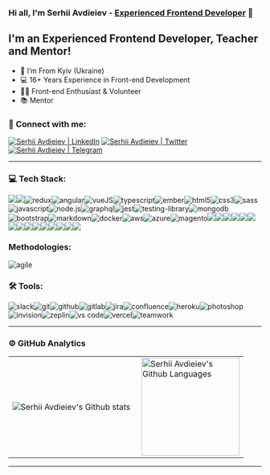 ### Hi all, I'm Serhii Avdieiev - [Experienced Frontend Developer][vercel] 👋 

## I'm an Experienced Frontend Developer, Teacher and Mentor!

- 📍 I’m From Kyiv (Ukraine)
- 💻 16+ Years Experience in Front-end Development
- 👨‍💻 Front-end Enthusiast & Volunteer
- 📚 Mentor

### 🤝 Connect with me:

[<img alt="Serhii Avdieiev | LinkedIn" src="https://img.shields.io/badge/linkedin-0077B5.svg?&style=for-the-badge&logo=linkedin&logoColor=white" />][linkedin]
[<img alt="Serhii Avdieiev | Twitter" src="https://img.shields.io/badge/twitter-1DA1F2.svg?&style=for-the-badge&logo=twitter&logoColor=white" />][twitter]
[<img alt="Serhii Avdieiev | Telegram" src="https://img.shields.io/badge/telegram-00f.svg?&style=for-the-badge&logo=telegram&logoColor=white" />][telegram]

---

### 💻 Tech Stack:

<img src="https://img.shields.io/badge/next%20js-000000?style=for-the-badge&logo=nextdotjs&logoColor=white" /><img src="https://img.shields.io/badge/React-20232A?style=for-the-badge&logo=react&logoColor=61DAFB" /><img alt="redux" src="https://img.shields.io/badge/redux-764ABC.svg?&style=for-the-badge&logo=redux&logoColor=fff" /><img alt="angular" src="https://img.shields.io/badge/angular-C21325.svg?&style=for-the-badge&logo=angular&logoColor=fff" /><img alt="vueJS" src="https://img.shields.io/badge/vuejs-0f10.svg?&style=for-the-badge&logo=vueJS&logoColor=fff" /><img alt="typescript" src="https://img.shields.io/badge/typescript-007ACC.svg?&style=for-the-badge&logo=typescript&logoColor=fff" /><img alt="ember" src="https://img.shields.io/badge/ember-e04e39.svg?&style=for-the-badge&logo=ember&logoColor=fff" /><img alt="html5" src="https://img.shields.io/badge/html-E34F26.svg?&style=for-the-badge&logo=html5&logoColor=fff" /><img alt="css3" src="https://img.shields.io/badge/css-1572B6.svg?&style=for-the-badge&logo=css3&logoColor=fff" /><img alt="sass" src="https://img.shields.io/badge/sass-CF649A.svg?&style=for-the-badge&logo=sass&logoColor=fff" /><img alt="javascript" src="https://img.shields.io/badge/javascript-F7DF1E.svg?&style=for-the-badge&logo=javascript&logoColor=fff" /><img alt="node.js" src="https://img.shields.io/badge/node.js-90C53F.svg?&style=for-the-badge&logo=node.js&logoColor=fff" /><img alt="graphql" src="https://img.shields.io/badge/graphql-E10098.svg?&style=for-the-badge&logo=graphql&logoColor=fff" /><img alt="jest" src="https://img.shields.io/badge/jest-C21325.svg?&style=for-the-badge&logo=jest&logoColor=fff" /><img alt="testing-library" src="https://img.shields.io/badge/rtl-D62B2A.svg?&style=for-the-badge&logo=testing-library&logoColor=fff" /><img alt="mongodb" src="https://img.shields.io/badge/mongodb-26A944.svg?&style=for-the-badge&logo=mongodb&logoColor=fff" /><img alt="bootstrap" src="https://img.shields.io/badge/bootstrap-7610F7.svg?&style=for-the-badge&logo=bootstrap&logoColor=fff" /><img alt="markdown" src="https://img.shields.io/badge/markdown-000.svg?&style=for-the-badge&logo=markdown&logoColor=fff" /><img alt="docker" src="https://img.shields.io/badge/docker-007ACC.svg?&style=for-the-badge&logo=docker&logoColor=fff" /><img alt="aws" src="https://img.shields.io/badge/aws-C21325.svg?&style=for-the-badge&logo=aws&logoColor=fff" /><img alt="azure" src="https://img.shields.io/badge/azure-007ACC.svg?&style=for-the-badge&logo=azure&logoColor=fff" /><img alt="magento" src="https://img.shields.io/badge/magento-C21325.svg?&style=for-the-badge&logo=magento&logoColor=fff" /><img src="https://img.shields.io/badge/Tailwind_CSS-38B2AC?style=for-the-badge&logo=tailwind-css&logoColor=white" /><img src="https://img.shields.io/badge/TypeScript-007ACC?style=for-the-badge&logo=typescript&logoColor=white" /><img src="https://img.shields.io/badge/JavaScript-323330?style=for-the-badge&logo=javascript&logoColor=F7DF1E" /><img src="https://img.shields.io/badge/strapi-2F2E8B?style=for-the-badge&logo=strapi&logoColor=white" /><img src="https://img.shields.io/badge/Socket.io-010101?&style=for-the-badge&logo=Socket.io&logoColor=white" /><img src="https://img.shields.io/badge/shadcn%2Fui-000000?style=for-the-badge&logo=shadcnui&logoColor=white" /><img src="https://img.shields.io/badge/Redux-593D88?style=for-the-badge&logo=redux&logoColor=white" /><img src="https://img.shields.io/badge/React_Query-FF4154?style=for-the-badge&logo=ReactQuery&logoColor=white" /><img src="https://img.shields.io/badge/Express%20js-000000?style=for-the-badge&logo=express&logoColor=white" /><img src="https://img.shields.io/badge/Prisma-3982CE?style=for-the-badge&logo=Prisma&logoColor=white" /><img src="https://img.shields.io/badge/MongoDB-4EA94B?style=for-the-badge&logo=mongodb&logoColor=white" /><img src="https://img.shields.io/badge/MySQL-005C84?style=for-the-badge&logo=mysql&logoColor=white" /><img src="https://img.shields.io/badge/Amazon_AWS-FF9900?style=for-the-badge&logo=amazonaws&logoColor=white" /><img src="https://img.shields.io/badge/Google_Cloud-4285F4?style=for-the-badge&logo=google-cloud&logoColor=white" /><img src="https://img.shields.io/badge/Render-46E3B7?style=for-the-badge&logo=render&logoColor=white" />

### Methodologies:
<img alt="agile" src="https://img.shields.io/badge/agile-61DAFB.svg?&style=for-the-badge&logo=agile&logoColor=fff" />&nbsp;

### 🛠 Tools:

<img alt="slack" src="https://img.shields.io/badge/slack-61DAFB.svg?&style=for-the-badge&logo=slack&logoColor=fff" /><img alt="git" src="https://img.shields.io/badge/git-F05033.svg?&style=for-the-badge&logo=git&logoColor=fff" /><img alt="github" src="https://img.shields.io/badge/github-000.svg?&style=for-the-badge&logo=github&logoColor=fff" /><img alt="gitlab" src="https://img.shields.io/badge/gitlab-380D75.svg?&style=for-the-badge&logo=gitlab&logoColor=fff" /><img alt="jira" src="https://img.shields.io/badge/jira-2D80FF.svg?&style=for-the-badge&logo=jira&logoColor=fff" /><img alt="confluence" src="https://img.shields.io/badge/confluence-1F4D7D.svg?&style=for-the-badge&logo=confluence&logoColor=fff" /><img alt="heroku" src="https://img.shields.io/badge/heroku-5920B1.svg?&style=for-the-badge&logo=heroku&logoColor=fff" /><img alt="photoshop" src="https://img.shields.io/badge/photoshop-31A8FF.svg?&style=for-the-badge&logo=adobe-photoshop&logoColor=fff" /><img alt="invision" src="https://img.shields.io/badge/invision-FF3267.svg?&style=for-the-badge&logo=invision&logoColor=fff" /><img alt="zeplin" src="https://img.shields.io/badge/zeplin-939393.svg?&style=for-the-badge&logo=zeplin&logoColor=fff" /><img alt="vs code" src="https://img.shields.io/badge/vs code-007ACC.svg?&style=for-the-badge&logo=visual-studio-code&logoColor=fff" /><img alt="vercel" src="https://img.shields.io/badge/vercel-5920B1.svg?&style=for-the-badge&logo=vercel&logoColor=fff" /><img alt="teamwork" src="https://img.shields.io/badge/teamwork-C21325.svg?&style=for-the-badge&logo=teamwork&logoColor=fff" />

---

### ⚙️ GitHub Analytics

<table>
  <tr>
    <td>
      <img align="left" src="https://github-readme-streak-stats.herokuapp.com/?user=taypyc&theme=algolia" alt="Serhii Avdieiev's Github stats" />
    </td>
    <td>
      <img height="195px" align="right" alt="Serhii Avdieiev's Github Languages" src="https://github-readme-stats-eight-theta.vercel.app/api/top-langs/?username=taypyc&theme=algolia&layout=compact" />
    </td>
  </tr>
</table>

---

[vercel]: https://taypyc.vercel.app
[linkedin]: https://www.linkedin.com/in/serhii-avdieiev/
[twitter]: https://twitter.com/Serhii_Avdieiev
[telegram]: https://t.me/taypyc1
